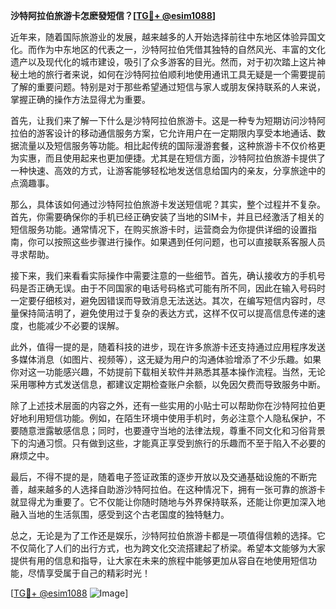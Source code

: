 **沙特阿拉伯旅游卡怎麽發短信？[[TG💪+ @esim1088](https://t.me/s/esim1088)]**

近年来，随着国际旅游业的发展，越来越多的人开始选择前往中东地区体验异国文化。而作为中东地区的代表之一，沙特阿拉伯凭借其独特的自然风光、丰富的文化遗产以及现代化的城市建设，吸引了众多游客的目光。然而，对于初次踏上这片神秘土地的旅行者来说，如何在沙特阿拉伯顺利地使用通讯工具无疑是一个需要提前了解的重要问题。特别是对于那些希望通过短信与家人或朋友保持联系的人来说，掌握正确的操作方法显得尤为重要。

首先，让我们来了解一下什么是沙特阿拉伯旅游卡。这是一种专为短期访问沙特阿拉伯的游客设计的移动通信服务方案，它允许用户在一定期限内享受本地通话、数据流量以及短信服务等功能。相比起传统的国际漫游套餐，这种旅游卡不仅价格更为实惠，而且使用起来也更加便捷。尤其是在短信方面，沙特阿拉伯旅游卡提供了一种快速、高效的方式，让游客能够轻松地发送信息给国内的亲友，分享旅途中的点滴趣事。

那么，具体该如何通过沙特阿拉伯旅游卡发送短信呢？其实，整个过程并不复杂。首先，你需要确保你的手机已经正确安装了当地的SIM卡，并且已经激活了相关的短信服务功能。通常情况下，在购买旅游卡时，运营商会为你提供详细的设置指南，你可以按照这些步骤进行操作。如果遇到任何问题，也可以直接联系客服人员寻求帮助。

接下来，我们来看看实际操作中需要注意的一些细节。首先，确认接收方的手机号码是否正确无误。由于不同国家的电话号码格式可能有所不同，因此在输入号码时一定要仔细核对，避免因错误而导致消息无法送达。其次，在编写短信内容时，尽量保持简洁明了，避免使用过于复杂的表达方式，这样不仅可以提高信息传递的速度，也能减少不必要的误解。

此外，值得一提的是，随着科技的进步，现在许多旅游卡还支持通过应用程序发送多媒体消息（如图片、视频等），这无疑为用户的沟通体验增添了不少乐趣。如果你对这一功能感兴趣，不妨提前下载相关软件并熟悉其基本操作流程。当然，无论采用哪种方式发送信息，都建议定期检查账户余额，以免因欠费而导致服务中断。

除了上述技术层面的内容之外，还有一些实用的小贴士可以帮助你在沙特阿拉伯更好地利用短信功能。例如，在陌生环境中使用手机时，务必注意个人隐私保护，不要随意泄露敏感信息；同时，也要遵守当地的法律法规，尊重不同文化和习俗背景下的沟通习惯。只有做到这些，才能真正享受到旅行的乐趣而不至于陷入不必要的麻烦之中。

最后，不得不提的是，随着电子签证政策的逐步开放以及交通基础设施的不断完善，越来越多的人选择自助游沙特阿拉伯。在这种情况下，拥有一张可靠的旅游卡就显得尤为重要了。它不仅能让你随时随地与外界保持联系，还能让你更加深入地融入当地的生活氛围，感受到这个古老国度的独特魅力。

总之，无论是为了工作还是娱乐，沙特阿拉伯旅游卡都是一项值得信赖的选择。它不仅简化了人们的出行方式，也为跨文化交流搭建起了桥梁。希望本文能够为大家提供有用的信息和指导，让大家在未来的旅程中能够更加从容自在地使用短信功能，尽情享受属于自己的精彩时光！

[[TG💪+ @esim1088](https://t.me/s/esim1088) ![Image](https://i.postimg.cc/4NQfJmqS/Snipaste-2025-05-13-00-14-12.png)]